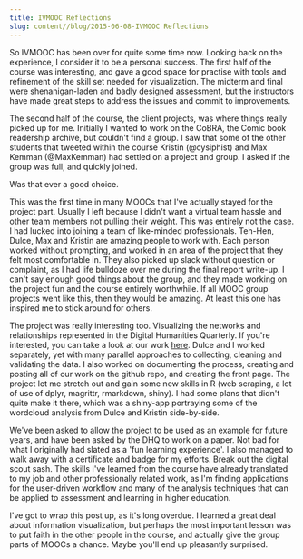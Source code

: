 ```yaml
---
title: IVMOOC Reflections
slug: content//blog/2015-06-08-IVMOOC Reflections
---
```


So IVMOOC has been over for quite some time now.  Looking back on the experience, I consider it to be a personal success.  The first half of the course was interesting, and gave a good space for practise with tools and refinement of the skill set needed for visualization.  The midterm and final were shenanigan-laden and badly designed assessment, but the instructors have made great steps to address the issues and commit to improvements.

The second half of the course, the client projects, was where things really picked up for me.  Initially I wanted to work on the CoBRA, the Comic book readership archive, but couldn't find a group.  I saw that some of the other students that tweeted within the course Kristin (@cysiphist) and Max Kemman (@MaxKemman) had settled on a project and group.  I asked if the group was full, and quickly joined.

Was that ever a good choice.

This was the first time in many MOOCs that I've actually stayed for the project part.  Usually I left because I didn't want a virtual team hassle and other team members not pulling their weight.  This was entirely not the case.  I had lucked into joining a team of like-minded professionals.  Teh-Hen, Dulce, Max and Kristin are amazing people to work with.  Each person worked without prompting, and worked in an area of the project that they felt most comfortable in.  They also picked up slack without question or complaint, as I had life bulldoze over me during the final report write-up.  I can't say enough good things about the group, and they made working on the project fun and the course entirely worthwhile.  If all MOOC group projects went like this, then they would be amazing.  At least this one has inspired me to stick around for others.

The project was really interesting too.  Visualizing the networks and relationships represented in the Digital Humanities Quarterly.  If you're interested, you can take a look at our work [here](https://jkaupp.github.io/DHQ).  Dulce and I worked separately, yet with many parallel approaches to collecting, cleaning and validating the data.  I also worked on documenting the process, creating and posting all of our work on the github repo, and creating the front page.  The project let me stretch out and gain some new skills in R (web scraping, a lot of use of dplyr, magrittr, rmarkdown, shiny).  I had some plans that didn't quite make it there, which was a shiny-app portraying some of the wordcloud analysis from Dulce and Kristin side-by-side.

We've been asked to allow the project to be used as an example for future years, and have been asked by the DHQ to work on a paper.  Not bad for what I originally had slated as a 'fun learning experience'.  I also managed to walk away with a certificate and badge for my efforts.  Break out the digital scout sash.  The skills I've learned from the course have already translated to my job and other professionally related work, as I'm finding applications for the user-driven workflow and many of the analysis techniques that can be applied to assessment and learning in higher education.

I've got to wrap this post up, as it's long overdue.  I learned a great deal about information visualization, but perhaps the most important lesson was to put faith in the other people in the course, and actually give the group parts of MOOCs a chance.  Maybe you'll end up pleasantly surprised.
